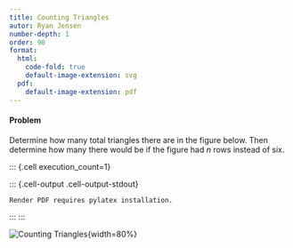 ```yaml
---
title: Counting Triangles
autor: Ryan Jensen
number-depth: 1
order: 90
format:
  html:
    code-fold: true
    default-image-extension: svg
  pdf:
    default-image-extension: pdf
---
```



#### Problem
Determine how many total triangles there are in the figure below. Then determine how many there would be if the figure had $n$ rows instead of six.

::: {.cell execution_count=1}

::: {.cell-output .cell-output-stdout}
```
Render PDF requires pylatex installation.
```
:::
:::


![Counting Triangles](image/counting-triangles-6){width=80%}


